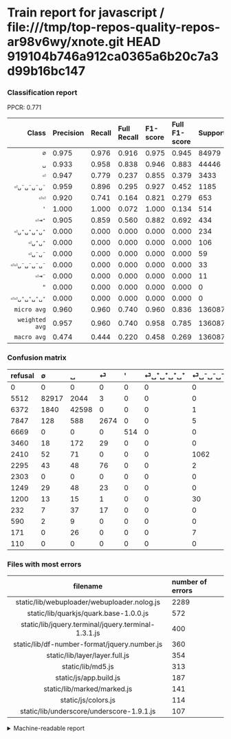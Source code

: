 # Train report for javascript / file:///tmp/top-repos-quality-repos-ar98v6wy/xnote.git HEAD 919104b746a912ca0365a6b20c7a3d99b16bc147

### Classification report

PPCR: 0.771

| Class | Precision | Recall | Full Recall | F1-score | Full F1-score | Support | Full Support | PPCR |
|------:|:----------|:-------|:------------|:---------|:---------|:--------|:-------------|:-----|
| `∅` | 0.975| 0.976| 0.916| 0.975| 0.945| 84979| 90491| 0.939 |
| `␣` | 0.933| 0.958| 0.838| 0.946| 0.883| 44446| 50818| 0.875 |
| `⏎` | 0.947| 0.779| 0.237| 0.855| 0.379| 3433| 11280| 0.304 |
| `⏎␣⁻␣⁻␣⁻␣⁻` | 0.959| 0.896| 0.295| 0.927| 0.452| 1185| 3595| 0.330 |
| `⏎⏎` | 0.920| 0.741| 0.164| 0.821| 0.279| 653| 2948| 0.222 |
| `'` | 1.000| 1.000| 0.072| 1.000| 0.134| 514| 7183| 0.072 |
| `⏎⇥⁺` | 0.905| 0.859| 0.560| 0.882| 0.692| 434| 666| 0.652 |
| `⏎␣⁺␣⁺␣⁺␣⁺` | 0.000| 0.000| 0.000| 0.000| 0.000| 234| 3694| 0.063 |
| `⏎␣⁺␣⁺` | 0.000| 0.000| 0.000| 0.000| 0.000| 106| 1355| 0.078 |
| `⏎␣⁻␣⁻` | 0.000| 0.000| 0.000| 0.000| 0.000| 59| 1259| 0.047 |
| `⏎⏎␣⁻␣⁻␣⁻␣⁻` | 0.000| 0.000| 0.000| 0.000| 0.000| 33| 204| 0.162 |
| `⏎⇥⁻` | 0.000| 0.000| 0.000| 0.000| 0.000| 11| 601| 0.018 |
| `"` | 0.000| 0.000| 0.000| 0.000| 0.000| 0| 2303| 0.000 |
| `⏎⏎␣⁺␣⁺␣⁺␣⁺` | 0.000| 0.000| 0.000| 0.000| 0.000| 0| 110| 0.000 |
| `micro avg` | 0.960| 0.960| 0.740| 0.960| 0.836| 136087| 176507| 0.771 |
| `weighted avg` | 0.957| 0.960| 0.740| 0.958| 0.785| 136087| 176507| 0.771 |
| `macro avg` | 0.474| 0.444| 0.220| 0.458| 0.269| 136087| 176507| 0.771 |

### Confusion matrix

|refusal|  ∅| ␣| ⏎| '| ⏎␣⁺␣⁺␣⁺␣⁺| ⏎␣⁻␣⁻␣⁻␣⁻| ⏎⏎| "| ⏎␣⁺␣⁺| ⏎␣⁻␣⁻| ⏎⇥⁺| ⏎⇥⁻| ⏎⏎␣⁻␣⁻␣⁻␣⁻| ⏎⏎␣⁺␣⁺␣⁺␣⁺| 
|:---|:---|:---|:---|:---|:---|:---|:---|:---|:---|:---|:---|:---|:---|:---|
|0 |0 |0 |0 |0 |0 |0 |0 |0 |0 |0 |0 |0 |0 |0 |
|5512 |82917 |2044 |3 |0 |0 |0 |5 |0 |0 |0 |10 |0 |0 |0 |
|6372 |1840 |42598 |0 |0 |0 |1 |4 |0 |0 |0 |3 |0 |0 |0 |
|7847 |128 |588 |2674 |0 |0 |5 |33 |0 |0 |0 |5 |0 |0 |0 |
|6669 |0 |0 |0 |514 |0 |0 |0 |0 |0 |0 |0 |0 |0 |0 |
|3460 |18 |172 |29 |0 |0 |0 |0 |0 |0 |0 |15 |0 |0 |0 |
|2410 |52 |71 |0 |0 |0 |1062 |0 |0 |0 |0 |0 |0 |0 |0 |
|2295 |43 |48 |76 |0 |0 |2 |484 |0 |0 |0 |0 |0 |0 |0 |
|2303 |0 |0 |0 |0 |0 |0 |0 |0 |0 |0 |0 |0 |0 |0 |
|1249 |29 |48 |23 |0 |0 |0 |0 |0 |0 |0 |6 |0 |0 |0 |
|1200 |13 |15 |1 |0 |0 |30 |0 |0 |0 |0 |0 |0 |0 |0 |
|232 |7 |37 |17 |0 |0 |0 |0 |0 |0 |0 |373 |0 |0 |0 |
|590 |2 |9 |0 |0 |0 |0 |0 |0 |0 |0 |0 |0 |0 |0 |
|171 |0 |26 |0 |0 |0 |7 |0 |0 |0 |0 |0 |0 |0 |0 |
|110 |0 |0 |0 |0 |0 |0 |0 |0 |0 |0 |0 |0 |0 |0 |

### Files with most errors

| filename | number of errors|
|:----:|:-----|
| static/lib/webuploader/webuploader.nolog.js | 2289 |
| static/lib/quarkjs/quark.base-1.0.0.js | 572 |
| static/lib/jquery.terminal/jquery.terminal-1.3.1.js | 400 |
| static/lib/df-number-format/jquery.number.js | 360 |
| static/lib/layer/layer.full.js | 354 |
| static/lib/md5.js | 313 |
| static/js/app.build.js | 187 |
| static/lib/marked/marked.js | 141 |
| static/js/colors.js | 114 |
| static/lib/underscore/underscore-1.9.1.js | 107 |

<details>
    <summary>Machine-readable report</summary>
```json
{
  "cl_report": {"\"": {"f1-score": 0.0, "precision": 0.0, "recall": 0.0, "support": 0}, "\u0027": {"f1-score": 1.0, "precision": 1.0, "recall": 1.0, "support": 514}, "macro avg": {"f1-score": 0.45751974599693146, "precision": 0.4742866936006143, "recall": 0.443565088140094, "support": 136087}, "micro avg": {"f1-score": 0.9598418658652185, "precision": 0.9598418658652186, "recall": 0.9598418658652186, "support": 136087}, "weighted avg": {"f1-score": 0.958023280304065, "precision": 0.9568453220160957, "recall": 0.9598418658652186, "support": 136087}, "\u2205": {"f1-score": 0.9753334744865552, "precision": 0.9749320979670543, "recall": 0.9757351816331093, "support": 84979}, "\u23ce": {"f1-score": 0.8548593350383632, "precision": 0.9472192702798441, "recall": 0.7789105738421206, "support": 3433}, "\u23ce\u21e5\u207a": {"f1-score": 0.8817966903073287, "precision": 0.9053398058252428, "recall": 0.8594470046082949, "support": 434}, "\u23ce\u21e5\u207b": {"f1-score": 0.0, "precision": 0.0, "recall": 0.0, "support": 11}, "\u23ce\u23ce": {"f1-score": 0.8210347752332485, "precision": 0.9201520912547528, "recall": 0.7411944869831547, "support": 653}, "\u23ce\u23ce\u2423\u207a\u2423\u207a\u2423\u207a\u2423\u207a": {"f1-score": 0.0, "precision": 0.0, "recall": 0.0, "support": 0}, "\u23ce\u23ce\u2423\u207b\u2423\u207b\u2423\u207b\u2423\u207b": {"f1-score": 0.0, "precision": 0.0, "recall": 0.0, "support": 33}, "\u23ce\u2423\u207a\u2423\u207a": {"f1-score": 0.0, "precision": 0.0, "recall": 0.0, "support": 106}, "\u23ce\u2423\u207a\u2423\u207a\u2423\u207a\u2423\u207a": {"f1-score": 0.0, "precision": 0.0, "recall": 0.0, "support": 234}, "\u23ce\u2423\u207b\u2423\u207b": {"f1-score": 0.0, "precision": 0.0, "recall": 0.0, "support": 59}, "\u23ce\u2423\u207b\u2423\u207b\u2423\u207b\u2423\u207b": {"f1-score": 0.9267015706806282, "precision": 0.959349593495935, "recall": 0.8962025316455696, "support": 1185}, "\u2423": {"f1-score": 0.9455505982109166, "precision": 0.9330208515857719, "recall": 0.9584214552490663, "support": 44446}},
  "cl_report_full": {"\"": {"f1-score": 0.0, "precision": 0.0, "recall": 0.0, "support": 2303}, "\u0027": {"f1-score": 0.13355852929712875, "precision": 1.0, "recall": 0.07155784491159682, "support": 7183}, "macro avg": {"f1-score": 0.2687829066016006, "precision": 0.4742866936006143, "recall": 0.22020081417208612, "support": 176507}, "micro avg": {"f1-score": 0.8357294125926922, "precision": 0.9598418658652186, "recall": 0.740038638694216, "support": 176507}, "weighted avg": {"f1-score": 0.7847163633426926, "precision": 0.9080030477323598, "recall": 0.740038638694216, "support": 176507}, "\u2205": {"f1-score": 0.9447077589153469, "precision": 0.9749320979670543, "recall": 0.9163010686145584, "support": 90491}, "\u23ce": {"f1-score": 0.37921009714245196, "precision": 0.9472192702798441, "recall": 0.23705673758865248, "support": 11280}, "\u23ce\u21e5\u207a": {"f1-score": 0.692022263450835, "precision": 0.9053398058252428, "recall": 0.56006006006006, "support": 666}, "\u23ce\u21e5\u207b": {"f1-score": 0.0, "precision": 0.0, "recall": 0.0, "support": 601}, "\u23ce\u23ce": {"f1-score": 0.2786413356361543, "precision": 0.9201520912547528, "recall": 0.16417910447761194, "support": 2948}, "\u23ce\u23ce\u2423\u207a\u2423\u207a\u2423\u207a\u2423\u207a": {"f1-score": 0.0, "precision": 0.0, "recall": 0.0, "support": 110}, "\u23ce\u23ce\u2423\u207b\u2423\u207b\u2423\u207b\u2423\u207b": {"f1-score": 0.0, "precision": 0.0, "recall": 0.0, "support": 204}, "\u23ce\u2423\u207a\u2423\u207a": {"f1-score": 0.0, "precision": 0.0, "recall": 0.0, "support": 1355}, "\u23ce\u2423\u207a\u2423\u207a\u2423\u207a\u2423\u207a": {"f1-score": 0.0, "precision": 0.0, "recall": 0.0, "support": 3694}, "\u23ce\u2423\u207b\u2423\u207b": {"f1-score": 0.0, "precision": 0.0, "recall": 0.0, "support": 1259}, "\u23ce\u2423\u207b\u2423\u207b\u2423\u207b\u2423\u207b": {"f1-score": 0.45172267120374304, "precision": 0.959349593495935, "recall": 0.29541029207232267, "support": 3595}, "\u2423": {"f1-score": 0.8830980367767481, "precision": 0.9330208515857719, "recall": 0.8382462906844032, "support": 50818}},
  "ppcr": 0.7710005835462617
}
```
</details>
